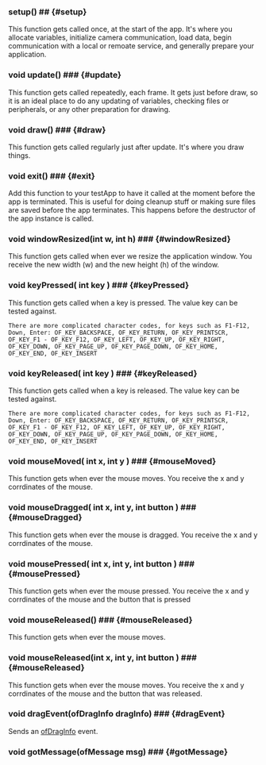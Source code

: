 
###  setup() ## {#setup}
This function gets called once, at the start of the app. It's where you allocate variables, initialize camera communication, load data, begin communication with a local or remoate service, and generally prepare your application.

### void update() ###  {#update}
This function gets called repeatedly, each frame. It gets just before draw, so it is an ideal place to do any updating of variables, checking files or peripherals, or any other preparation for drawing.

### void draw() ### 	{#draw}
This function gets called regularly just after update. It's where you draw things.

### void exit() ###  {#exit}
Add this function to your testApp to have it called at the moment before the app is terminated. This is useful for doing cleanup stuff or making sure files are saved before the app terminates. This happens before the destructor of the app instance is called.

### void windowResized(int w, int h) ###  {#windowResized}
This function gets called when ever we resize the application window. You receive the new width (w) and the new height (h) of the window.

### void keyPressed( int key ) ###  {#keyPressed}
This function gets called when a key is pressed. The value key can be tested against.

	There are more complicated character codes, for keys such as F1-F12, Down, Enter: OF_KEY_BACKSPACE, OF_KEY_RETURN, OF_KEY_PRINTSCR, OF_KEY_F1 - OF_KEY_F12, OF_KEY_LEFT, OF_KEY_UP, OF_KEY_RIGHT, OF_KEY_DOWN, OF_KEY_PAGE_UP, OF_KEY_PAGE_DOWN, OF_KEY_HOME, OF_KEY_END, OF_KEY_INSERT 


### void keyReleased( int key ) ###  {#keyReleased}
This function gets called when a key is released. The value key can be tested against.

	There are more complicated character codes, for keys such as F1-F12, Down, Enter: OF_KEY_BACKSPACE, OF_KEY_RETURN, OF_KEY_PRINTSCR, OF_KEY_F1 - OF_KEY_F12, OF_KEY_LEFT, OF_KEY_UP, OF_KEY_RIGHT, OF_KEY_DOWN, OF_KEY_PAGE_UP, OF_KEY_PAGE_DOWN, OF_KEY_HOME, OF_KEY_END, OF_KEY_INSERT

### void mouseMoved( int x, int y ) ###  {#mouseMoved}
This function gets when ever the mouse moves. You receive the x and y corrdinates of the mouse.

### void mouseDragged( int x, int y, int button ) ###  {#mouseDragged}
This function gets when ever the mouse is dragged. You receive the x and y corrdinates of the mouse.

### void mousePressed( int x, int y, int button ) ###  {#mousePressed}
This function gets when ever the mouse pressed. You receive the x and y corrdinates of the mouse and the button that is pressed

### void mouseReleased() ###  {#mouseReleased}
This function gets when ever the mouse moves.

### void mouseReleased(int x, int y, int button ) ###  {#mouseReleased}
This function gets when ever the mouse moves. You receive the x and y corrdinates of the mouse and the button that was released.
		
### void dragEvent(ofDragInfo dragInfo) ###  {#dragEvent}
Sends an [ofDragInfo](../events/ofEvents.htm#ofDragInfo) event.

### void gotMessage(ofMessage msg) ###  {#gotMessage}
	